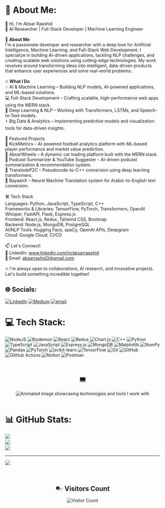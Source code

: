 # 💫 About Me:
👋 Hi, I'm Absar Raashid<br>🚀 AI Researcher | Full-Stack Developer | Machine Learning Engineer<br><br>🌟 **About Me** <br>I'm a passionate developer and researcher with a deep love for Artificial Intelligence, Machine Learning, and Full-Stack Web Development. I specialize in building AI-driven applications, tackling NLP challenges, and creating scalable web solutions using cutting-edge technologies. My work revolves around transforming ideas into intelligent, data-driven products that enhance user experiences and solve real-world problems.<br><br>🔥 **What I Do**<br>💡 AI & Machine Learning – Building NLP models, AI-powered applications, and ML-based solutions.<br>💻 Full-Stack Development – Crafting scalable, high-performance web apps using the MERN stack.<br>🧠 Deep Learning & NLP – Working with Transformers, LSTMs, and Speech-to-Text models.<br>⚡ Big Data & Analytics – Implementing predictive models and visualization tools for data-driven insights.<br><br>🚀 Featured Projects<br>🔹 KickMetrics – AI-powered football analytics platform with ML-based player performance and market value prediction.<br>🔹 AbsarWheels – A dynamic car trading platform built with the MERN stack.<br>🔹 Podcast Summarizer & YouTube Suggester – AI-driven podcast summarization & recommendation system.<br>🔹 TranslodeP2C – Pseudocode-to-C++ conversion using deep learning transformers.<br>🔹 BayaanX – Neural Machine Translation system for Arabic-to-English text conversion.<br><br>🛠 Tech Stack<br>Languages: Python, JavaScript, TypeScript, C++<br>Frameworks & Libraries: TensorFlow, PyTorch, Transformers, OpenAI Whisper, FastAPI, Flask, Express.js<br>Frontend: React.js, Redux, Tailwind CSS, Bootsrap<br>Backend: Node.js, MongoDB, PostgreSQL<br>AI/NLP Tools: Hugging Face, spaCy, OpenAI APIs, Deepgram<br> Cloud: Google Cloud, CI/CD<br><br>📫 Let's Connect!<br>💼 LinkedIn: www.linkedin.com/in/absarraashid<br>📧 Email: absarrashid3@gmail.com<br><br>🔥 I'm always open to collaborations, AI research, and innovative projects. Let's build something incredible together!


## 🌐 Socials:
[![LinkedIn](https://img.shields.io/badge/LinkedIn-%230077B5.svg?logo=linkedin&logoColor=white)](https://linkedin.com/in/www.linkedin.com/in/absarraashid) [![Medium](https://img.shields.io/badge/Medium-12100E?logo=medium&logoColor=white)](https://medium.com/@https://medium.com/@absarrashid3) [![email](https://img.shields.io/badge/Email-D14836?logo=gmail&logoColor=white)](mailto:absarrashid3@gmail.com) 

# 💻 Tech Stack:
![NodeJS](https://img.shields.io/badge/node.js-6DA55F?style=for-the-badge&logo=node.js&logoColor=white) ![Nodemon](https://img.shields.io/badge/NODEMON-%23323330.svg?style=for-the-badge&logo=nodemon&logoColor=%BBDEAD) ![React](https://img.shields.io/badge/react-%2320232a.svg?style=for-the-badge&logo=react&logoColor=%2361DAFB) ![Redux](https://img.shields.io/badge/redux-%23593d88.svg?style=for-the-badge&logo=redux&logoColor=white) ![Chart.js](https://img.shields.io/badge/chart.js-F5788D.svg?style=for-the-badge&logo=chart.js&logoColor=white) ![C++](https://img.shields.io/badge/c++-%2300599C.svg?style=for-the-badge&logo=c%2B%2B&logoColor=white) ![Python](https://img.shields.io/badge/python-3670A0?style=for-the-badge&logo=python&logoColor=ffdd54) ![TypeScript](https://img.shields.io/badge/typescript-%23007ACC.svg?style=for-the-badge&logo=typescript&logoColor=white) ![JavaScript](https://img.shields.io/badge/javascript-%23323330.svg?style=for-the-badge&logo=javascript&logoColor=%23F7DF1E) ![Express.js](https://img.shields.io/badge/express.js-%23404d59.svg?style=for-the-badge&logo=express&logoColor=%2361DAFB) ![MongoDB](https://img.shields.io/badge/MongoDB-%234ea94b.svg?style=for-the-badge&logo=mongodb&logoColor=white) ![Matplotlib](https://img.shields.io/badge/Matplotlib-%23ffffff.svg?style=for-the-badge&logo=Matplotlib&logoColor=black) ![NumPy](https://img.shields.io/badge/numpy-%23013243.svg?style=for-the-badge&logo=numpy&logoColor=white) ![Pandas](https://img.shields.io/badge/pandas-%23150458.svg?style=for-the-badge&logo=pandas&logoColor=white) ![PyTorch](https://img.shields.io/badge/PyTorch-%23EE4C2C.svg?style=for-the-badge&logo=PyTorch&logoColor=white) ![scikit-learn](https://img.shields.io/badge/scikit--learn-%23F7931E.svg?style=for-the-badge&logo=scikit-learn&logoColor=white) ![TensorFlow](https://img.shields.io/badge/TensorFlow-%23FF6F00.svg?style=for-the-badge&logo=TensorFlow&logoColor=white) ![Git](https://img.shields.io/badge/git-%23F05033.svg?style=for-the-badge&logo=git&logoColor=white) ![GitHub](https://img.shields.io/badge/github-%23121011.svg?style=for-the-badge&logo=github&logoColor=white) ![GitHub Actions](https://img.shields.io/badge/github%20actions-%232671E5.svg?style=for-the-badge&logo=githubactions&logoColor=white) ![Notion](https://img.shields.io/badge/Notion-%23000000.svg?style=for-the-badge&logo=notion&logoColor=white) ![Postman](https://img.shields.io/badge/Postman-FF6C37?style=for-the-badge&logo=postman&logoColor=white)

<br>


<!-- Tech Stack -->
<h2 align="center">
  <img alt="Laptop Code GIF" src="https://raw.githubusercontent.com/K1rsN7/K1rsN7/main/Image/laptop_code.gif" width="25px" />
 
</h2>

<div align="center">
  <picture>
    <source media="(prefers-color-scheme: dark)" srcset="https://github.com/Kiran1689/kiran1689/blob/main/Skills_Animation_Dark.gif?raw=true">
    <source media="(prefers-color-scheme: light)" srcset="https://github.com/Kiran1689/kiran1689/blob/main/Skills_Animation_White.gif?raw=true">
    <img src="https://github.com/Kiran1689/kiran1689/blob/main/Skills_Animation_White.gif?raw=true" alt="Animated image showcasing technologies and tools I work with" width="600px">
  </picture>
</div>


<br>

# 📊 GitHub Stats:
![](https://github-readme-stats.vercel.app/api?username=AbsarRaashid3&theme=dark&hide_border=false&include_all_commits=false&count_private=false)<br/>
![](https://nirzak-streak-stats.vercel.app/?user=AbsarRaashid3&theme=dark&hide_border=false)<br/>
![](https://github-readme-stats.vercel.app/api/top-langs/?username=AbsarRaashid3&theme=dark&hide_border=false&include_all_commits=false&count_private=false&layout=compact)

---
[![](https://visitcount.itsvg.in/api?id=AbsarRaashid3&icon=0&color=0)](https://visitcount.itsvg.in)

<!-- Proudly created with GPRM ( https://gprm.itsvg.in ) -->

<br>
<!-- Visitors Count -->
<h2 align="center">
  <img alt="Visitors GIF" src="https://raw.githubusercontent.com/K1rsN7/K1rsN7/main/Image/laptop.gif" width="25px" />
  Visitors Count
</h2>

<div align="center">
  <img src="https://profile-counter.glitch.me/{absarraashid3}/count.svg" alt="Visitor Count"/>
</div>
<br>
